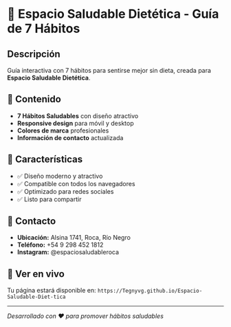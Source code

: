 # 🥑 Espacio Saludable Dietética - Guía de 7 Hábitos

## Descripción
Guía interactiva con 7 hábitos para sentirse mejor sin dieta, creada para **Espacio Saludable Dietética**.

## 🌟 Contenido
- **7 Hábitos Saludables** con diseño atractivo
- **Responsive design** para móvil y desktop
- **Colores de marca** profesionales
- **Información de contacto** actualizada

## 🎨 Características
- ✅ Diseño moderno y atractivo
- ✅ Compatible con todos los navegadores
- ✅ Optimizado para redes sociales
- ✅ Listo para compartir

## 📱 Contacto
- **Ubicación:** Alsina 1741, Roca, Río Negro
- **Teléfono:** +54 9 298 452 1812
- **Instagram:** @espaciosaludableroca

## 🚀 Ver en vivo
Tu página estará disponible en:
`https://Tegnyvg.github.io/Espacio-Saludable-Diet-tica`

---
*Desarrollado con ❤️ para promover hábitos saludables*
